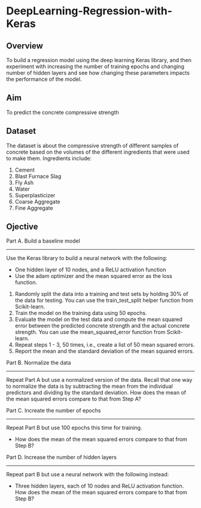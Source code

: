 # DeepLearning-Regression-with-Keras
Overview
--------
To build a regression model using the deep learning Keras library, and then experiment with increasing the number of training epochs and changing number of hidden layers and see how changing these parameters impacts the performance of the model.

Aim
---
To predict the concrete compressive strength 

Dataset
-------
The dataset is about the compressive strength of different samples of concrete based on the volumes of the different ingredients that were used to make them. Ingredients include:
1. Cement
2. Blast Furnace Slag
3. Fly Ash
4. Water
5. Superplasticizer
6. Coarse Aggregate
7. Fine Aggregate

Ojective
--------

Part A. Build a baseline model
******************************
Use the Keras library to build a neural network with the following:
- One hidden layer of 10 nodes, and a ReLU activation function
- Use the adam optimizer and the mean squared error  as the loss function.

1. Randomly split the data into a training and test sets by holding 30% of the data for testing. You can use the 
train_test_split helper function from Scikit-learn.
2. Train the model on the training data using 50 epochs.
3. Evaluate the model on the test data and compute the mean squared error between the predicted concrete strength and the actual concrete strength. You can use the mean_squared_error function from Scikit-learn.
4. Repeat steps 1 - 3, 50 times, i.e., create a list of 50 mean squared errors.
5. Report the mean and the standard deviation of the mean squared errors.

Part B. Normalize the data 
**************************
Repeat Part A but use a normalized version of the data. Recall that one way to normalize the data is by subtracting the mean from the individual predictors and dividing by the standard deviation.
How does the mean of the mean squared errors compare to that from Step A?

Part C. Increate the number of epochs
*************************************
Repeat Part B but use 100 epochs this time for training.
- How does the mean of the mean squared errors compare to that from Step B?

Part D. Increase the number of hidden layers 
********************************************
Repeat part B but use a neural network with the following instead:
- Three hidden layers, each of 10 nodes and ReLU activation function.
How does the mean of the mean squared errors compare to that from Step B?
